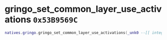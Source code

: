# gringo_set_common_layer_use_activations `0x53B9569C`

```lua
natives.gringo.gringo_set_common_layer_use_activations(_unk0 --[[ integer ]], _unk1 --[[ integer ]])
```